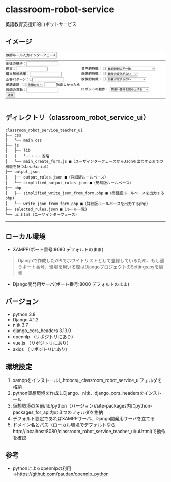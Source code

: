 # classroom-robot-service
英語教育支援知的ロボットサービス
## イメージ
![ui_img](https://github.com/B9P31004/classroom-robot-service/blob/main/img/ui_image.png?raw=true)
## ディレクトリ（classroom_robot_service_ui）
```
classroom_robot_service_teacher_ui
├── css
│   └── main.css
├── js
│   ├── lib
│   │   └──・・・省略
│   └── main_create_form.js ■（ユーザインターフェースからJsonを出力するまでの機能を持つJavaScript）
├── output_json
│   ├── output_rules.json ■（詳細版ルールベース）
│   └── simplified_output_rules.json ■（簡易版ルールベース）
├── php
│   ├── simplified_write_json_from_form.php ■（簡易版ルールベースを出力するphp)
│   └── write_json_from_form.php ■（詳細版ルールベースを出力するphp）
├── selected_rules.json ■（ルール一覧)
└── ui.html（ユーザインターフェース）
```
---
## ローカル環境  
- XAMPP(ポート番号:8080 デフォルトのまま)
> Djangoで作成したAPIでホワイトリストとして登録しているため、もし違うポート番号、環境を用いる際はDjangoプロジェクトのSettings.pyを編集
- Django開発用サーバ(ポート番号:8000 デフォルトのまま)
## バージョン
- python 3.8
- Django 4.1.2
- nltk 3.7
- django_cors_headers 3.13.0
- opennlp （リポジトリにあり）
- vue.js （リポジトリにあり）
- axios （リポジトリにあり）
## 環境設定
1. xamppをインストールしhtdocsにclassroom_robot_service_uiフォルダを格納
2. python仮想環境を作成しDjango、nltk、django_cors_headersをインストール
3. 仮想環境の名前/lib/python（バージョン)/site-packages内にpython-packages_for_api内の３つのフォルダを格納　
4. デフォルト設定であればXAMPPサーバ、Django開発用サーバを立てる
5. ドメイン名とパス（ローカル環境でデフォルトなら<notextile>http:</notextile>//localhost:8080/classroom_robot_service_teacher_ui/ui.html)で動作を確認
## 参考
- pythonによるopennlpの利用  
→https://github.com/paudan/opennlp_python
